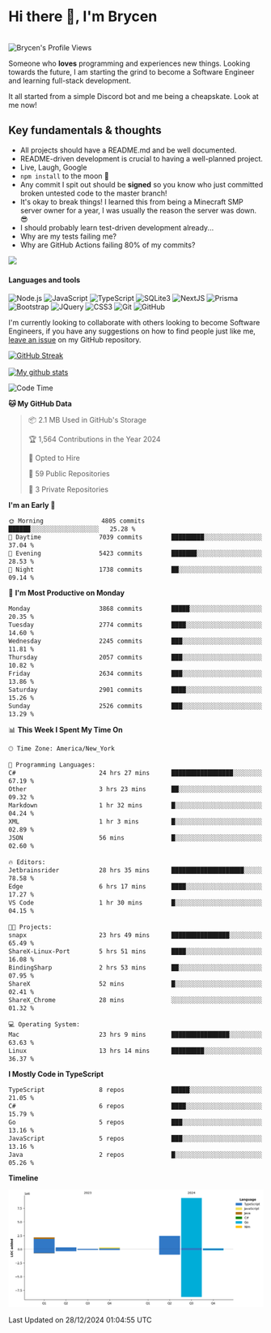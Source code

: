 # Hi there 👋, I'm Brycen

<br>
<img src="https://komarev.com/ghpvc/?username=BrycensRanch" alt="Brycen's Profile Views" />

Someone who **loves** programming and experiences new things. Looking towards the future, I am starting the grind to become a Software Engineer and learning full-stack development.

It all started from a simple Discord bot and me being a cheapskate. Look at me now!

## Key fundamentals & thoughts

- All projects should have a README.md and be well documented.
- README-driven development is crucial to having a well-planned project.
- Live, Laugh, Google
- `npm install` to the moon 🚀
- Any commit I spit out should be **signed** so you know who just committed broken untested code to the master branch!
- It's okay to break things! I learned this from being a Minecraft SMP server owner for a year, I was usually the reason the server was down. 😎
- I should probably learn test-driven development already...
- Why are my tests failing me?
- Why are GitHub Actions failing 80% of my commits? 

<img src="https://res.cloudinary.com/practicaldev/image/fetch/s--OoBLh7-Q--/c_limit%2Cf_auto%2Cfl_progressive%2Cq_auto%2Cw_880/https://cdn-images-1.medium.com/max/1614/1%2A8BlqJ8lNVZzuRjAg1mZ50w.png" height="400"/>

<h4>Languages and tools</h4>
<p>
  <img src="https://img.shields.io/badge/node.js%20-%2343853D.svg?&style=for-the-badge&logo=node.js&logoColor=white" alt="Node.js" />
  <img src="https://img.shields.io/badge/javascript%20-%23323330.svg?&style=for-the-badge&logo=javascript&logoColor=%23F7DF1E" alt="JavaScript" />
  <img src="https://img.shields.io/badge/typescript%20-%23323330.svg?&style=for-the-badge&logo=typescript&logoColor=#3467eb" alt="TypeScript" />
  <img src="https://img.shields.io/badge/sqlite3%20-%23323330.svg?&style=for-the-badge&logo=sqlite&logoColor=#3467eb" alt="SQLite3" />
  <img src="https://img.shields.io/badge/Next.JS%20-%23323330.svg?&style=for-the-badge&logo=next.js&logoColor=#3467eb" alt="NextJS" />
  <img src="https://img.shields.io/badge/Prisma%20-%23323330.svg?&style=for-the-badge&logo=prisma&logoColor=#3467eb" alt="Prisma" />
  <img src="https://img.shields.io/badge/bootstrap%20-%23323330.svg?&style=for-the-badge&logo=bootstrap" alt="Bootstrap" />
  <img src="https://img.shields.io/badge/jquery%20-%23323330.svg?&style=for-the-badge&logo=jquery" alt="JQuery" />
  <img src="https://img.shields.io/badge/css3%20-%23323330.svg?&style=for-the-badge&logo=css3" alt="CSS3" />
  <img src="https://img.shields.io/badge/git%20-%23323330.svg?&style=for-the-badge&logo=git" alt="Git" />
  <img src="https://img.shields.io/badge/github%20-%23323330.svg?&style=for-the-badge&logo=github" alt="GitHub" />
</p>

 I'm currently looking to collaborate with others looking to become Software Engineers, if you have any suggestions on how to find people just like me, [leave an issue](https://github.com/BrycensRanch/BrycensRanch/issues/new) on my GitHub repository.
 
 <p><a href="https://git.io/streak-stats"><img src="https://streak-stats.demolab.com?saas&user=BrycensRanch&amp;theme=dark&amp;hide_border=true&amp;fire=EB5454&amp;ring=0CEB19" alt="GitHub Streak"></a></p>

<a href="https://github.com/anuraghazra/github-readme-stats">
  <img align="center" src="https://github-readme-stats.anuraghazra1.vercel.app/api?username=BrycensRanch&show_icons=true&line_height=27&include_all_commits=true" alt="My github stats" />
</a>

<!--START_SECTION:waka-->
![Code Time](http://img.shields.io/badge/Code%20Time-1%2C420%20hrs%2032%20mins-blue)

**🐱 My GitHub Data** 

> 📦 2.1 MB Used in GitHub's Storage 
 > 
> 🏆 1,564 Contributions in the Year 2024
 > 
> 💼 Opted to Hire
 > 
> 📜 59 Public Repositories 
 > 
> 🔑 3 Private Repositories 
 > 
**I'm an Early 🐤** 

```text
🌞 Morning                4805 commits        ██████░░░░░░░░░░░░░░░░░░░   25.28 % 
🌆 Daytime                7039 commits        █████████░░░░░░░░░░░░░░░░   37.04 % 
🌃 Evening                5423 commits        ███████░░░░░░░░░░░░░░░░░░   28.53 % 
🌙 Night                  1738 commits        ██░░░░░░░░░░░░░░░░░░░░░░░   09.14 % 
```
📅 **I'm Most Productive on Monday** 

```text
Monday                   3868 commits        █████░░░░░░░░░░░░░░░░░░░░   20.35 % 
Tuesday                  2774 commits        ████░░░░░░░░░░░░░░░░░░░░░   14.60 % 
Wednesday                2245 commits        ███░░░░░░░░░░░░░░░░░░░░░░   11.81 % 
Thursday                 2057 commits        ███░░░░░░░░░░░░░░░░░░░░░░   10.82 % 
Friday                   2634 commits        ███░░░░░░░░░░░░░░░░░░░░░░   13.86 % 
Saturday                 2901 commits        ████░░░░░░░░░░░░░░░░░░░░░   15.26 % 
Sunday                   2526 commits        ███░░░░░░░░░░░░░░░░░░░░░░   13.29 % 
```


📊 **This Week I Spent My Time On** 

```text
🕑︎ Time Zone: America/New_York

💬 Programming Languages: 
C#                       24 hrs 27 mins      █████████████████░░░░░░░░   67.19 % 
Other                    3 hrs 23 mins       ██░░░░░░░░░░░░░░░░░░░░░░░   09.32 % 
Markdown                 1 hr 32 mins        █░░░░░░░░░░░░░░░░░░░░░░░░   04.24 % 
XML                      1 hr 3 mins         █░░░░░░░░░░░░░░░░░░░░░░░░   02.89 % 
JSON                     56 mins             █░░░░░░░░░░░░░░░░░░░░░░░░   02.60 % 

🔥 Editors: 
Jetbrainsrider           28 hrs 35 mins      ████████████████████░░░░░   78.58 % 
Edge                     6 hrs 17 mins       ████░░░░░░░░░░░░░░░░░░░░░   17.27 % 
VS Code                  1 hr 30 mins        █░░░░░░░░░░░░░░░░░░░░░░░░   04.15 % 

🐱‍💻 Projects: 
snapx                    23 hrs 49 mins      ████████████████░░░░░░░░░   65.49 % 
ShareX-Linux-Port        5 hrs 51 mins       ████░░░░░░░░░░░░░░░░░░░░░   16.08 % 
BindingSharp             2 hrs 53 mins       ██░░░░░░░░░░░░░░░░░░░░░░░   07.95 % 
ShareX                   52 mins             █░░░░░░░░░░░░░░░░░░░░░░░░   02.41 % 
ShareX_Chrome            28 mins             ░░░░░░░░░░░░░░░░░░░░░░░░░   01.32 % 

💻 Operating System: 
Mac                      23 hrs 9 mins       ████████████████░░░░░░░░░   63.63 % 
Linux                    13 hrs 14 mins      █████████░░░░░░░░░░░░░░░░   36.37 % 
```

**I Mostly Code in TypeScript** 

```text
TypeScript               8 repos             █████░░░░░░░░░░░░░░░░░░░░   21.05 % 
C#                       6 repos             ████░░░░░░░░░░░░░░░░░░░░░   15.79 % 
Go                       5 repos             ███░░░░░░░░░░░░░░░░░░░░░░   13.16 % 
JavaScript               5 repos             ███░░░░░░░░░░░░░░░░░░░░░░   13.16 % 
Java                     2 repos             █░░░░░░░░░░░░░░░░░░░░░░░░   05.26 % 
```



**Timeline**

![Lines of Code chart](https://raw.githubusercontent.com/BrycensRanch/BrycensRanch/main/assets/bar_graph.png)


 Last Updated on 28/12/2024 01:04:55 UTC
<!--END_SECTION:waka-->

<!--
**BrycensRanch/BrycensRanch** is a ✨ _special_ ✨ repository because its `README.md` (this file) appears on your GitHub profile.

Here are some ideas to get you started:

- 🔭 I’m currently working on ...
- 🌱 I’m currently learning ...
- 👯 I’m looking to collaborate on ...
- 🤔 I’m looking for help with ...
- 💬 Ask me about ...
- 📫 How to reach me: ...
- 😄 Pronouns: ...
- ⚡ Fun fact: ...
-->
